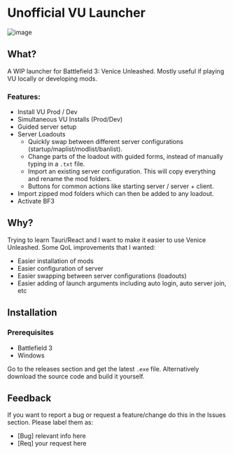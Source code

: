 # Unofficial VU Launcher
![image](https://github.com/user-attachments/assets/4a714f12-7823-4639-87f1-79cbf26783fd)
## What?
A WIP launcher for Battlefield 3: Venice Unleashed. Mostly useful if playing VU locally or developing mods.
### Features:
- Install VU Prod / Dev
- Simultaneous VU Installs (Prod/Dev)
- Guided server setup
- Server Loadouts
  - Quickly swap between different server configurations (startup/maplist/modlist/banlist).
  - Change parts of the loadout with guided forms, instead of manually typing in a `.txt` file.
  - Import an existing server configuration. This will copy everything and rename the mod folders.
  - Buttons for common actions like starting server / server + client.
- Import zipped mod folders which can then be added to any loadout.
- Activate BF3
## Why?
Trying to learn Tauri/React and I want to make it easier to use Venice Unleashed.
Some QoL improvements that I wanted:
- Easier installation of mods
- Easier configuration of server
- Easier swapping between server configurations (loadouts)
- Easier adding of launch arguments including auto login, auto server join, etc
## Installation
### Prerequisites
- Battlefield 3
- Windows

Go to the releases section and get the latest `.exe` file.
Alternatively download the source code and build it yourself.
## Feedback
If you want to report a bug or request a feature/change do this in the Issues section.
Please label them as:
- [Bug] relevant info here
- [Req] your request here
